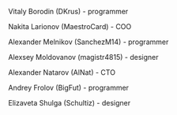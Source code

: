 Vitaly Borodin (DKrus) - programmer

Nakita Larionov (MaestroCard) - COO

Alexander Melnikov (SanchezM14) - programmer

Alexsey Moldovanov (magistr4815) - designer

Alexander Natarov (AlNat) - CTO

Andrey Frolov (BigFut) - programmer

Elizaveta Shulga (Schultiz) - designer
